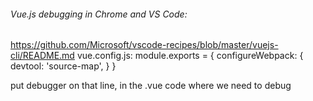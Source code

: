 ###### Vue.js debugging in Chrome and VS Code:
https://github.com/Microsoft/vscode-recipes/blob/master/vuejs-cli/README.md
vue.config.js:
module.exports = {
  configureWebpack: {
    devtool: 'source-map',
  }
}

put debugger on that line, in the .vue code where we need to debug